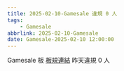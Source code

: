 ```yaml
---
title: 2025-02-10-Gamesale 違規 0 人
tags:
    - Gamesale
abbrlink: 2025-02-10-Gamesale
date: Gamesale-2025-02-10 12:00:00
---
```

Gamesale 板 [板規連結](https://www.ptt.cc/bbs/Gossiping/M.1637425085.A.07D.html)
昨天違規 0 人
